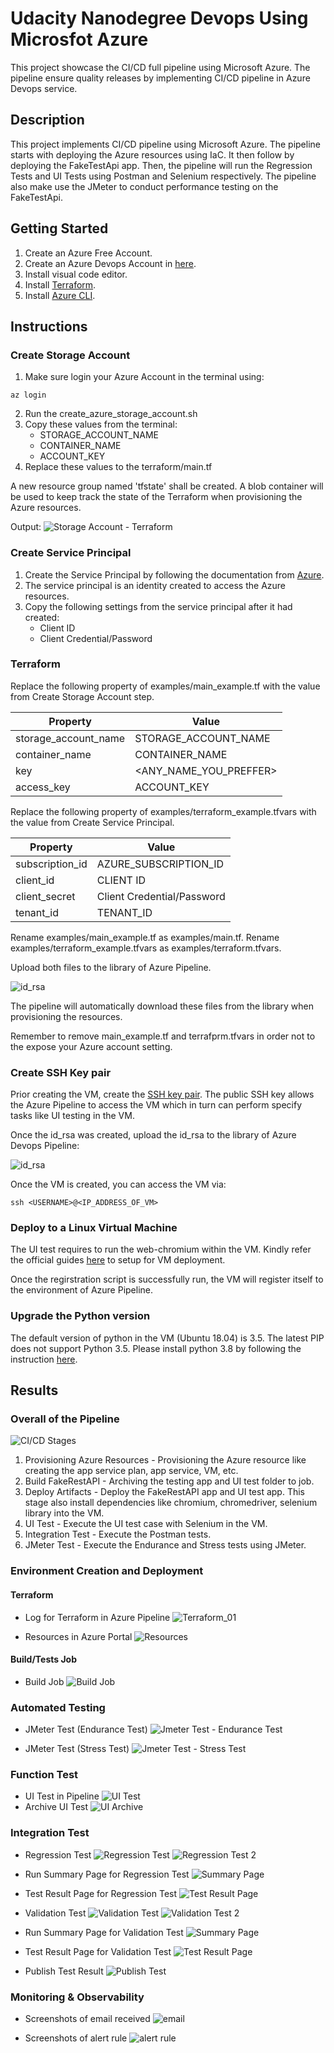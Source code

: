 # Udacity Nanodegree Devops Using Microsfot Azure
This project showcase the CI/CD full pipeline using Microsoft Azure. The pipeline ensure quality releases by implementing CI/CD pipeline in Azure Devops service.

## Description
This project implements CI/CD pipeline using Microsoft Azure. The pipeline starts with deploying the Azure resources using IaC. It then follow by deploying the FakeTestApi app. Then, the pipeline will run the Regression Tests and UI Tests using Postman and Selenium respectively. The pipeline also make use the JMeter to conduct performance testing on the FakeTestApi.

## Getting Started
1. Create an Azure Free Account.
2. Create an Azure Devops Account in [here](https://dev.azure.com).
3. Install visual code editor.
4. Install [Terraform](https://learn.hashicorp.com/tutorials/terraform/install-cli).
5. Install [Azure CLI](https://docs.microsoft.com/en-us/cli/azure/install-azure-cli).

## Instructions

### Create Storage Account
1. Make sure login your Azure Account in the terminal using:
```
az login
```
2. Run the create_azure_storage_account.sh
3. Copy these values from the terminal:
    - STORAGE_ACCOUNT_NAME
    - CONTAINER_NAME
    - ACCOUNT_KEY
4. Replace these values to the terraform/main.tf

A new resource group named 'tfstate' shall be created. A blob container will be used to keep track the state of the Terraform when provisioning the Azure resources.

Output:
![Storage Account - Terraform](./screens/01_Terraform.png)

### Create Service Principal
1. Create the Service Principal by following the documentation from [Azure](https://docs.microsoft.com/en-us/azure/active-directory/develop/howto-create-service-principal-portal).
2. The service principal is an identity created to access the Azure resources.
3. Copy the following settings from the service principal after it had created:
    - Client ID
    - Client Credential/Password

### Terraform
Replace the following property of examples/main_example.tf with the value from Create Storage Account step.

| Property | Value |
| ----------- | ----------- |
| storage_account_name | STORAGE_ACCOUNT_NAME |
| container_name | CONTAINER_NAME |
| key | <ANY_NAME_YOU_PREFFER> |
| access_key | ACCOUNT_KEY |


Replace the following property of examples/terraform_example.tfvars with the value from Create Service Principal.

| Property | Value |
| ----------- | ----------- |
| subscription_id | AZURE_SUBSCRIPTION_ID |
| client_id | CLIENT ID |
| client_secret | Client Credential/Password |
| tenant_id | TENANT_ID |

Rename examples/main_example.tf as examples/main.tf.
Rename examples/terraform_example.tfvars as examples/terraform.tfvars.

Upload both files to the library of Azure Pipeline.

![id_rsa](./screens/01_rsa_upload.png)

The pipeline will automatically download these files from the library when provisioning the resources.

Remember to remove main_example.tf and terrafprm.tfvars in order not to the expose your Azure account setting.


### Create SSH Key pair
Prior creating the VM, create the [SSH key pair](https://docs.microsoft.com/en-us/azure/virtual-machines/linux/mac-create-ssh-keys).
The public SSH key allows the Azure Pipeline to access the VM which in turn can perform specify tasks like UI testing in the VM.

Once the id_rsa was created, upload the id_rsa to the library of Azure Devops Pipeline:

![id_rsa](./screens/01_rsa_upload.png)


Once the VM is created, you can access the VM via:
```
ssh <USERNAME>@<IP_ADDRESS_OF_VM>
```


### Deploy to a Linux Virtual Machine
The UI test requires to run the web-chromium within the VM. Kindly refer the official guides [here](https://docs.microsoft.com/en-us/azure/devops/pipelines/ecosystems/deploy-linux-vm?view=azure-devops&tabs=javascript) to setup for VM deployment.

Once the regirstration script is successfully run, the VM will register itself to the environment of Azure Pipeline.

### Upgrade the Python version
The default version of python in the VM (Ubuntu 18.04) is 3.5. The latest PIP does not support Python 3.5. Please install python 3.8
by following the instruction [here](https://tecadmin.net/install-python-3-8-ubuntu/).

## Results
### Overall of the Pipeline
![CI/CD Stages](./screens/01_CI-CD_Stages.png)

1. Provisioning Azure Resources - Provisioning the Azure resource like creating the app service plan, app service, VM, etc.
2. Build FakeRestAPI - Archiving the testing app and UI test folder to job.
3. Deploy Artifacts - Deploy the FakeRestAPI app and UI test app. This stage also install dependencies like chromium, chromedriver, selenium library into the VM.
4. UI Test - Execute the UI test case with Selenium in the VM.
5. Integration Test - Execute the Postman tests.
6. JMeter Test - Execute the Endurance and Stress tests using JMeter.

### Environment Creation and Deployment

#### Terraform
- Log for Terraform in Azure Pipeline
![Terraform_01](./screens/09_Terraform_01.png)

- Resources in Azure Portal
![Resources](./screens/09_Terraform_02.png)

#### Build/Tests Job
- Build Job
![Build Job](./screens/010_pipeline.png)


### Automated Testing
- JMeter Test (Endurance Test)
![Jmeter Test - Endurance Test](./screens/07_Endurance_Test.png)

- JMeter Test (Stress Test)
![Jmeter Test - Stress Test](./screens/07_Stress_Test.png)


### Function Test
- UI Test in Pipeline
![UI Test](./screens/02_UI_Test.png)
- Archive UI Test
![UI Archive](./screens/02_UI_Test_Archive.png)

### Integration Test
- Regression Test
![Regression Test](./screens/03_Regression_Test_01.png)
![Regression Test 2](./screens/03_Regression_Test_02.png)

- Run Summary Page for Regression Test
![Summary Page](./screens/05_Publish_Regression_Test_01.png)
- Test Result Page for Regression Test
![Test Result Page](./screens/05_Publish_Regression_Test_02.png)

- Validation Test
![Validation Test](./screens/04_Validation_Test_01.png)
![Validation Test 2](./screens/04_Validation_Test_02.png)

- Run Summary Page for Validation Test
![Summary Page](./screens/06_Publish_Validation_Test_01.png)
- Test Result Page for Validation Test
![Test Result Page](./screens/06_Publish_Validation_Test_02.png)

- Publish Test Result
![Publish Test](./screens/011_Publish_Results.png)


### Monitoring & Observability
- Screenshots of email received
![email](./screens/012_Email_Alert.png)

- Screenshots of alert rule
![alert rule](./screens/013_AlertRule.png)
